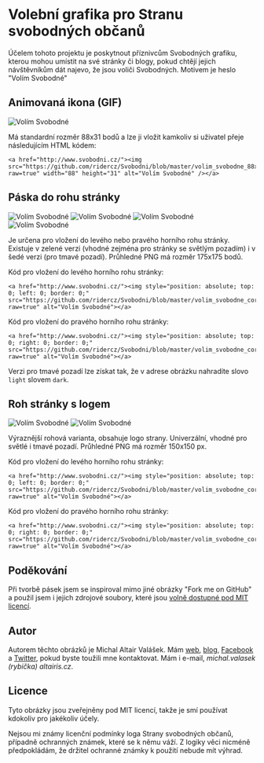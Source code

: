 ﻿Volební grafika pro Stranu svobodných občanů
============================================

Účelem tohoto projektu je poskytnout příznivcům Svobodných grafiku, kterou mohou umístit na své stránky či blogy, pokud chtějí jejich návštěvníkům dát najevo, že jsou voliči Svobodných. Motivem je heslo "Volím Svobodné"

## Animovaná ikona (GIF) 

![Volím Svobodné](https://github.com/ridercz/Svobodni/blob/master/volim_svobodne_88x31_animated.gif?raw=true "Volím Svobodné")

Má standardní rozměr 88x31 bodů a lze ji vložit kamkoliv si uživatel přeje následujícím HTML kódem:

    <a href="http://www.svobodni.cz/"><img src="https://github.com/ridercz/Svobodni/blob/master/volim_svobodne_88x31_animated.gif?raw=true" width="88" height="31" alt="Volím Svobodné" /></a>

## Páska do rohu stránky

![Volím Svobodné](https://github.com/ridercz/Svobodni/blob/master/volim_svobodne_corner_left_lightbg_nologo.png?raw=true "Volím Svobodné") ![Volím Svobodné](https://github.com/ridercz/Svobodni/blob/master/volim_svobodne_corner_right_lightbg_nologo.png?raw=true "Volím Svobodné") ![Volím Svobodné](https://github.com/ridercz/Svobodni/blob/master/volim_svobodne_corner_left_darkbg_nologo.png?raw=true "Volím Svobodné") ![Volím Svobodné](https://github.com/ridercz/Svobodni/blob/master/volim_svobodne_corner_right_darkbg_nologo.png?raw=true "Volím Svobodné") 

Je určena pro vložení do levého nebo pravého horního rohu stránky. Existuje v zelené verzi (vhodné zejména pro stránky se světlým pozadím) i v šedé verzi (pro tmavé pozadí). Průhledné PNG má rozměr 175x175 bodů.

Kód pro vložení do levého horního rohu stránky:

    <a href="http://www.svobodni.cz/"><img style="position: absolute; top: 0; left: 0; border: 0;" src="https://github.com/ridercz/Svobodni/blob/master/volim_svobodne_corner_left_lightbg_nologo.png?raw=true" alt="Volím Svobodné"></a>

Kód pro vložení do pravého horního rohu stránky:

    <a href="http://www.svobodni.cz/"><img style="position: absolute; top: 0; right: 0; border: 0;" src="https://github.com/ridercz/Svobodni/blob/master/volim_svobodne_corner_right_lightbg_nologo.png?raw=true" alt="Volím Svobodné"></a>

Verzi pro tmavé pozadí lze získat tak, že v adrese obrázku nahradíte slovo `light` slovem `dark`.

## Roh stránky s logem

![Volím Svobodné](https://github.com/ridercz/Svobodni/blob/master/volim_svobodne_corner_left_logo.png?raw=true "Volím Svobodné") ![Volím Svobodné](https://github.com/ridercz/Svobodni/blob/master/volim_svobodne_corner_right_logo.png?raw=true "Volím Svobodné")

Výraznější rohová varianta, obsahuje logo strany. Univerzální, vhodné pro světlé i tmavé pozadí. Průhledné PNG má rozměr 150x150 px.

Kód pro vložení do levého horního rohu stránky:

    <a href="http://www.svobodni.cz/"><img style="position: absolute; top: 0; left: 0; border: 0;" src="https://github.com/ridercz/Svobodni/blob/master/volim_svobodne_corner_left_logo.png?raw=true" alt="Volím Svobodné"></a>

Kód pro vložení do pravého horního rohu stránky:

    <a href="http://www.svobodni.cz/"><img style="position: absolute; top: 0; right: 0; border: 0;" src="https://github.com/ridercz/Svobodni/blob/master/volim_svobodne_corner_right_logo.png?raw=true" alt="Volím Svobodné"></a>

## Poděkování

Při tvorbě pásek jsem se inspiroval mimo jiné obrázky "Fork me on GitHub" a použil jsem i jejich zdrojové soubory, které jsou [volně dostupné pod MIT licencí](https://github.com/github/media/tree/master/ribbons).

## Autor

Autorem těchto obrázků je Michal Altair Valášek. Mám [web](http://www.rider.cz), [blog](http://www.weblog.rider.cz), [Facebook](https://facebook.com/rider.cz) a [Twitter](https://twitter.com/ridercz), pokud byste toužili mne kontaktovat. Mám i e-mail, *michal.valasek (rybička) altairis.cz*.

## Licence

Tyto obrázky jsou zveřejněny pod MIT licencí, takže je smí používat kdokoliv pro jakékoliv účely. 

Nejsou mi známy licenční podmínky loga Strany svobodných občanů, případně ochranných známek, které se k němu váží. Z logiky věci nicméně předpokládám, že držitel ochranné známky k použití nebude mít výhrad.

